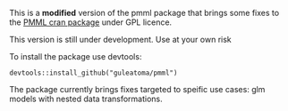 This is a **modified** version of the pmml package that brings some fixes to the [PMML cran package](https://cran.r-project.org/web/packages/pmml/index.html) under GPL licence. 

This version is still under development. Use at your own risk

To install the package use devtools: 

```{r}
devtools::install_github("guleatoma/pmml")
```

The package currently brings fixes targeted to speific use cases: glm models with nested data transformations.



